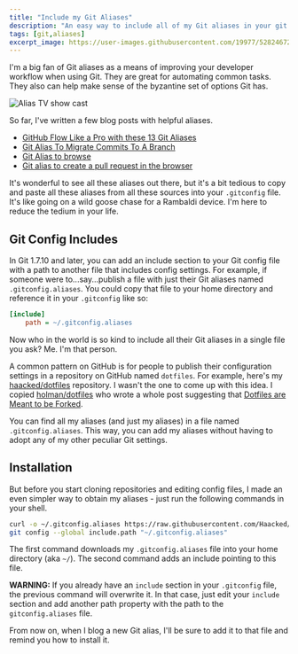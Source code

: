```yaml
---
title: "Include my Git Aliases"
description: "An easy way to include all of my Git aliases in your git config"
tags: [git,aliases]
excerpt_image: https://user-images.githubusercontent.com/19977/52824672-5ad5af00-306e-11e9-8cc3-db186bf00f13.png
---
```


I'm a big fan of Git aliases as a means of improving your developer workflow when using Git. They are great for automating common tasks. They also can help make sense of the byzantine set of options Git has.

![Alias TV show cast](https://user-images.githubusercontent.com/19977/52824672-5ad5af00-306e-11e9-8cc3-db186bf00f13.png)

So far, I've written a few blog posts with helpful aliases.

* [GitHub Flow Like a Pro with these 13 Git Aliases](https://haacked.com/archive/2014/07/28/github-flow-aliases/)
* [Git Alias To Migrate Commits To A Branch](https://haacked.com/archive/2015/06/29/git-migrate/)
* [Git Alias to browse](https://haacked.com/archive/2017/01/04/git-alias-open-url/)
* [Git alias to create a pull request in the browser](https://twitter.com/haacked/status/1077790446372368384)

It's wonderful to see all these aliases out there, but it's a bit tedious to copy and paste all these aliases from all these sources into your `.gitconfig` file. It's like going on a wild goose chase for a Rambaldi device. I'm here to reduce the tedium in your life.

## Git Config Includes

In Git 1.7.10 and later, you can add an include section to your Git config file with a path to another file that includes config settings. For example, if someone were to...say...publish a file with just their Git aliases named `.gitconfig.aliases`. You could copy that file to your home directory and reference it in your `.gitconfig` like so:

```ini
[include]
    path = ~/.gitconfig.aliases
```

Now who in the world is so kind to include all their Git aliases in a single file you ask? Me. I'm that person.

A common pattern on GitHub is for people to publish their configuration settings in a repository on GitHub named `dotfiles`. For example, here's my [haacked/dotfiles](https://github.com/haacked/dotfiles) repository. I wasn't the one to come up with this idea. I copied [holman/dotfiles](https://github.com/holman/dotfiles) who wrote a whole post suggesting that [Dotfiles are Meant to be Forked](https://zachholman.com/2010/08/dotfiles-are-meant-to-be-forked/).

You can find all my aliases (and just my aliases) in a file named `.gitconfig.aliases`. This way, you can add my aliases without having to adopt any of my other peculiar Git settings.

## Installation

But before you start cloning repositories and editing config files, I made an even simpler way to obtain my aliases - just run the following commands in your shell.

```bash
curl -o ~/.gitconfig.aliases https://raw.githubusercontent.com/Haacked/dotfiles/main/git/.gitconfig.aliases
git config --global include.path "~/.gitconfig.aliases"
```

The first command downloads my `.gitconfig.aliases` file into your home directory (aka `~/`). The second command adds an include pointing to this file.

__WARNING:__ If you already have an `include` section in your `.gitconfig` file, the previous command will overwrite it. In that case, just edit your `include` section and add another path property with the path to the `gitconfig.aliases` file.

From now on, when I blog a new Git alias, I'll be sure to add it to that file and remind you how to install it.
